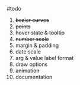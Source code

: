 #todo

1. ~~bezier curves~~
2. ~~points~~
3. ~~hover state &  tooltip~~
4. ~~number scale~~
5. margin & padding
6. date scale
7. arg & value label format
8. draw options
9. ~~animation~~
10. documentation
 
